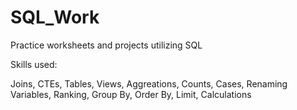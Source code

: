 # SQL_Work

Practice worksheets and projects utilizing SQL

Skills used: 

Joins, CTEs, Tables, Views, Aggreations, Counts, Cases, Renaming Variables, Ranking, Group By, Order By, Limit, Calculations
